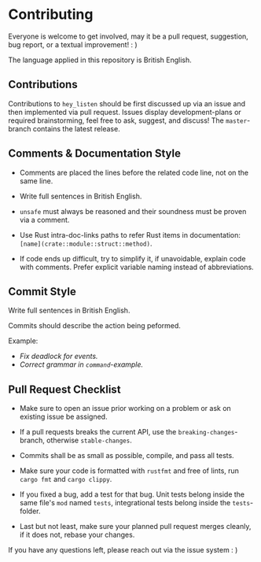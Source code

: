 # Contributing

Everyone is welcome to get involved, may it be a pull request, suggestion, bug
report, or a textual improvement! : )

The language applied in this repository is British English.

## Contributions

Contributions to `hey_listen` should be first discussed up via an issue and then
implemented via pull request.
Issues display development-plans or required brainstorming, feel free to ask,
suggest, and discuss!
The `master`-branch contains the latest release.

## Comments & Documentation Style

- Comments are placed the lines before the related code line, not on the same
line.

- Write full sentences in British English.

- `unsafe` must always be reasoned and their soundness must be proven via a
comment.

- Use Rust intra-doc-links paths to refer Rust items in documentation:
`[name](crate::module::struct::method)`.

- If code ends up difficult, try to simplify it, if unavoidable, explain code
with comments. Prefer explicit variable naming instead of abbreviations.

## Commit Style

Write full sentences in British English.

Commits should describe the action being peformed.

Example:
- *Fix deadlock for events.*
- *Correct grammar in `command`-example.*

## Pull Request Checklist

- Make sure to open an issue prior working on a problem or ask on existing
issue be assigned.

- If a pull requests breaks the current API, use the `breaking-changes`-branch,
otherwise `stable-changes`.

- Commits shall be as small as possible, compile, and pass all tests.

- Make sure your code is formatted with `rustfmt` and free of lints,
run `cargo fmt` and `cargo clippy`.

- If you fixed a bug, add a test for that bug. Unit tests belong inside the
same file's `mod` named `tests`, integrational tests belong inside the
`tests`-folder.

- Last but not least, make sure your planned pull request merges cleanly,
if it does not, rebase your changes.

If you have any questions left, please reach out via the issue system : )
